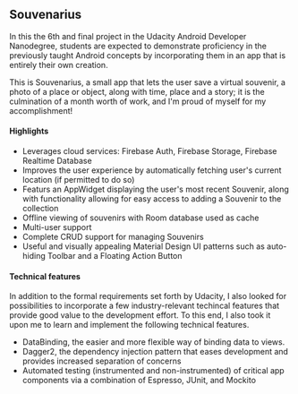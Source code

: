 ## Souvenarius

In this the 6th and final project in the Udacity Android Developer Nanodegree, students are expected to demonstrate proficiency in the previously taught Android concepts by incorporating them in an app that is entirely their own creation.

This is Souvenarius, a small app that lets the user save a virtual souvenir, a photo of a place or object, along with time, place and a story; it is the culmination of a month worth of work, and I'm proud of myself for my accomplishment!

#### Highlights

- Leverages cloud services: Firebase Auth, Firebase Storage, Firebase Realtime Database
- Improves the user experience by automatically fetching user's current location (if permitted to do so)
- Featurs an AppWidget displaying the user's most recent Souvenir, along with functionality allowing for easy access to adding a Souvenir to the collection
- Offline viewing of souvenirs with Room database used as cache
- Multi-user support
- Complete CRUD support for managing Souvenirs
- Useful and visually appealing Material Design UI patterns such as auto-hiding Toolbar and a Floating Action Button

#### Technical features

In addition to the formal requirements set forth by Udacity, I also looked for possibilities to incorporate a few industry-relevant techincal features that provide good value to the development effort. To this end, I also took it upon me to learn and implement the following technical features.

- DataBinding, the easier and more flexible way of binding data to views.
- Dagger2, the dependency injection pattern that eases development and provides increased separation of concerns
- Automated testing (instrumented and non-instrumented) of critical app components via a combination of Espresso, JUnit, and Mockito